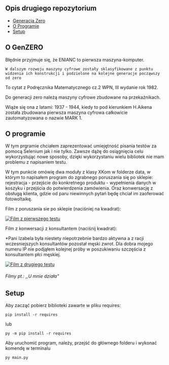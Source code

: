 ## Opis drugiego repozytorium
* [Generacja Zero](#O-GenZero)
* [O Programie](#O-programie)
* [Setup](#setup)

## O GenZERO
Błędnie przyjmuje się, że ENIANC to pierwsza maszyna-komputer.
```
W dalszym rozwoju maszyny cyfrowe zostały sklasyfikowane z punktu widzenia ich konstrukcji i podzielone na kolejne generacje począwszy od zero
```
To cytat z Podręcznika Matematycznego cz.2 WPN, III wydanie rok 1982.

Do generacji zero należą maszyny cyfrowe zbudowane na przekaźnikach.

Wiąże się ona z latami: 1937 - 1944, kiedy to pod kierunkiem H.Aikena została zbudowana pierwsza maszyna cyfrowa całkowicie zautomatyzowana o nazwie MARK 1.



## O programie
W tym prgramie chciałem zaprezentować umiejętność pisania testów za pomocą Selenium jak i nie tylko.
Zawsze dążę do osiągnięcia celu wykorzystując nowe sposoby, dzięki wykorzystaniu wielu bibliotek nie mam problemu z napisaniem testu.

W tym punkcie omówię dwa moduły z klasy XKom w folderze data, w którym to napisałem program do zgrabnego poruszania się po sklepie: rejestracja - przejście do konkretnego produktu - wypełnienia danych w koszyku i przejścia do potwierdzenia zamówienia.
Oraz konwersację z obsługą klienta, gdzie od paru niewinnych pytań będę chciał im zaoferować fotowoltaikę.


Film z poruszania sie po sklepie (naciśniej na kwadrat):

[![Film z pierwszego testu](https://antyweb.pl/img/781/440/fit/wp-content/uploads/2020/05/26104900/youtube3.jpg)](https://www.youtube.com/embed/B1PJ_RrOhJc "Film z pierwszego testu")

Film z konwersacji z konsultantem (naciśnij kwadrat):

*Pani Izabela była niestety niepotrzebnie bardzo aktywna a z racji wczesniejszych konsultantów pozostał męski zwrot. Dla dobra mojego numeru IP nie podjąłem kolejnej próby w poszukiwaniu szczęścia z konsultantem płci męskiej.

[![Film z drugiego testu](https://antyweb.pl/img/781/440/fit/wp-content/uploads/2020/05/26104900/youtube3.jpg)](https://youtu.be/Ec4qvEF2ETw "Film z drugiego testu")



###### Filmy pt.: ,,U mnie działa"
## Setup
Aby zacząć pobierz biblioteki zawarte w pliku requires:
```shell
pip install -r requires 
```
lub
```shell
py -m pip install -r requires
```

Aby uruchomić program, należy, przejść do głównego folderu i wykonać komendę w terminalu
```shell
py main.py
```

